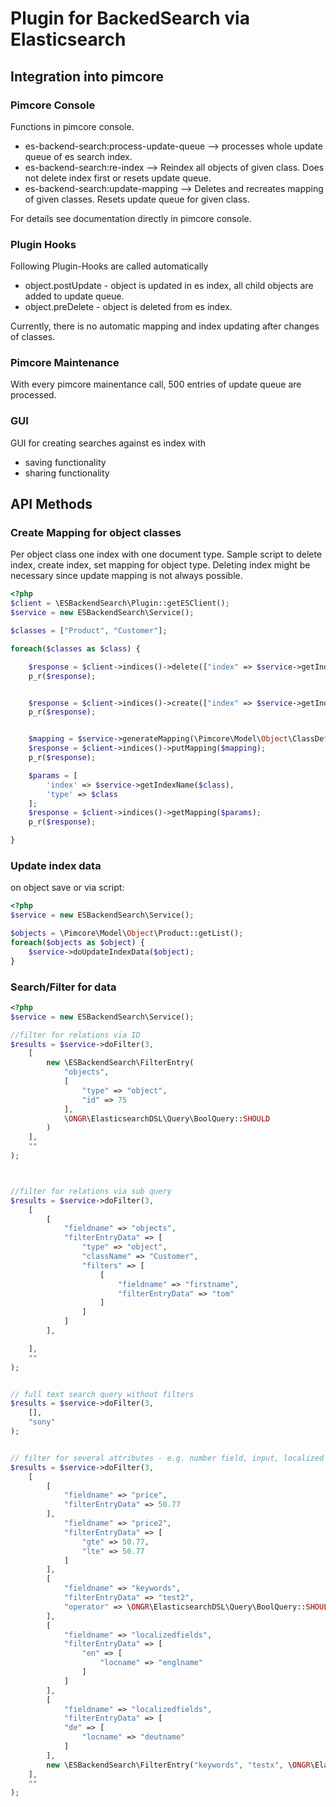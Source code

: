 # Plugin for BackedSearch via Elasticsearch

## Integration into pimcore

### Pimcore Console
Functions in pimcore console.
- es-backend-search:process-update-queue --> processes whole update queue of es search index.
- es-backend-search:re-index --> Reindex all objects of given class. Does not delete index first or resets update queue.
- es-backend-search:update-mapping --> Deletes and recreates mapping of given classes. Resets update queue for given class.

For details see documentation directly in pimcore console.

### Plugin Hooks
Following Plugin-Hooks are called automatically
- object.postUpdate - object is updated in es index, all child objects are added to update queue.
- object.preDelete  - object is deleted from es index.

Currently, there is no automatic mapping and index updating after changes of classes.

### Pimcore Maintenance
With every pimcore mainentance call, 500 entries of update queue are processed.

### GUI
GUI for creating searches against es index with
- saving functionality
- sharing functionality


## API Methods

### Create Mapping for object classes

Per object class one index with one document type.
Sample script to delete index, create index, set mapping for object type.
Deleting index might be necessary since update mapping is not always possible.

```php
<?php
$client = \ESBackendSearch\Plugin::getESClient();
$service = new ESBackendSearch\Service();

$classes = ["Product", "Customer"];

foreach($classes as $class) {

    $response = $client->indices()->delete(["index" => $service->getIndexName($class)]);
    p_r($response);


    $response = $client->indices()->create(["index" => $service->getIndexName($class)]);
    p_r($response);


    $mapping = $service->generateMapping(\Pimcore\Model\Object\ClassDefinition::getByName($class));
    $response = $client->indices()->putMapping($mapping);
    p_r($response);

    $params = [
        'index' => $service->getIndexName($class),
        'type' => $class
    ];
    $response = $client->indices()->getMapping($params);
    p_r($response);

}
```


### Update index data

on object save or via script:
```php
<?php
$service = new ESBackendSearch\Service();

$objects = \Pimcore\Model\Object\Product::getList();
foreach($objects as $object) {
    $service->doUpdateIndexData($object);
}

```


### Search/Filter for data

```php
<?php
$service = new ESBackendSearch\Service();

//filter for relations via ID
$results = $service->doFilter(3,
    [
        new \ESBackendSearch\FilterEntry(
            "objects",
            [
                "type" => "object",
                "id" => 75
            ],
            \ONGR\ElasticsearchDSL\Query\BoolQuery::SHOULD
        )
    ],
    ""
);



//filter for relations via sub query
$results = $service->doFilter(3,
    [
        [
            "fieldname" => "objects",
            "filterEntryData" => [
                "type" => "object",
                "className" => "Customer",
                "filters" => [
                    [
                        "fieldname" => "firstname",
                        "filterEntryData" => "tom"
                    ]
                ]
            ]
        ],

    ],
    ""
);


// full text search query without filters
$results = $service->doFilter(3,
    [],
    "sony"
);


// filter for several attributes - e.g. number field, input, localized fields
$results = $service->doFilter(3,
    [
        [
            "fieldname" => "price",
            "filterEntryData" => 50.77
        ],
            "fieldname" => "price2",
            "filterEntryData" => [
                "gte" => 50.77,
                "lte" => 50.77
            ]
        ],
        [
            "fieldname" => "keywords",
            "filterEntryData" => "test2",
            "operator" => \ONGR\ElasticsearchDSL\Query\BoolQuery::SHOULD
        ],
        [
            "fieldname" => "localizedfields",
            "filterEntryData" => [
                "en" => [
                    "locname" => "englname"
                ]
            ]
        ],
        [
            "fieldname" => "localizedfields",
            "filterEntryData" => [
            "de" => [
                "locname" => "deutname"
            ]
        ],
        new \ESBackendSearch\FilterEntry("keywords", "testx", \ONGR\ElasticsearchDSL\Query\BoolQuery::SHOULD)
    ],
    ""
);

```
